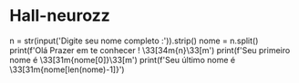 # Hall-neurozz
  n = str(input('Digite seu nome completo :')).strip()
nome = n.split()
print(f'Olá Prazer em te conhecer ! \33[34m{n}\33[m')
print(f'Seu primeiro nome é \33[31m{nome[0]}\33[m')
print(f'Seu último nome é \33[31m{nome[len(nome)-1]}')
